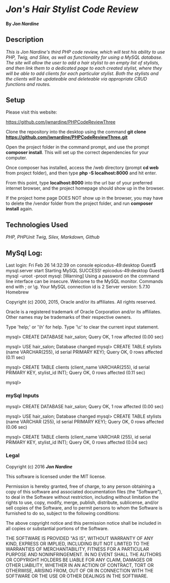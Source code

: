 # _Jon's Hair Stylist Code Review_

#### By _**Jon Nardine**_

## Description

_This is Jon Nardine's third PHP code review, which will test his ability to use PHP, Twig, and Silex, as well as functionality for using a MySQL database. The site will allow the user to add a hair stylist to an empty list of stylists, and then link them to a dedicated page to each created stylist, where they will be able to add clients for each particular stylist. Both the stylists and the clients will be updateable and deleteable via appropriate CRUD functions and routes._

## Setup

Please visit this website:

https://github.com/jwnardine/PHPCodeReviewThree

Clone the repository into the desktop using the command __git clone https://github.com/jwnardine/PHPCodeReviewThree.git__

Open the project folder in the command prompt, and use the prompt __composer install__. This will set up the correct dependencies for your computer.

Once composer has installed, access the /web directory (prompt __cd web__ from project folder), and then type __php -S localhost:8000__ and hit enter.

From this point, type __localhost:8000__ into the url bar of your preferred internet browser, and the project homepage should show up in the browser.

If the project home page DOES NOT show up in the browser, you may have to delete the /vendor folder from the project folder, and run __composer install__ again.

## Technologies Used

_PHP, PHPUnit Twig, Silex, Markdown, Github_

## MySql Log:

Last login: Fri Feb 26 14:32:39 on console
epicodus-49:desktop Guest$ mysql.server start
Starting MySQL
 SUCCESS!
epicodus-49:desktop Guest$ mysql -uroot -proot
mysql: [Warning] Using a password on the command line interface can be insecure.
Welcome to the MySQL monitor.  Commands end with ; or \g.
Your MySQL connection id is 2
Server version: 5.7.10 Homebrew

Copyright (c) 2000, 2015, Oracle and/or its affiliates. All rights reserved.

Oracle is a registered trademark of Oracle Corporation and/or its
affiliates. Other names may be trademarks of their respective
owners.

Type 'help;' or '\h' for help. Type '\c' to clear the current input statement.

mysql> CREATE DATABASE hair_salon;
Query OK, 1 row affected (0.00 sec)

mysql> USE hair_salon;
Database changed
mysql> CREATE TABLE stylists (name VARCHAR(255), id serial PRIMARY KEY);
Query OK, 0 rows affected (0.11 sec)

mysql> CREATE TABLE clients (client_name VARCHAR(255), id serial PRIMARY KEY, stylist_id INT);
Query OK, 0 rows affected (0.11 sec)

mysql>

### mySql Inputs

mysql> CREATE DATABASE hair_salon;
Query OK, 1 row affected (0.00 sec)

mysql> USE hair_salon;
Database changed
mysql> CREATE TABLE stylists (name VARCHAR (255), id serial PRIMARY KEY);
Query OK, 0 rows affected (0.06 sec)

mysql> CREATE TABLE clients (client_name VARCHAR (255), id serial PRIMARY KEY, stylist_id INT);
Query OK, 0 rows affected (0.04 sec)


### Legal

Copyright (c) 2016 **_Jon Nardine_**

This software is licensed under the MIT license.

Permission is hereby granted, free of charge, to any person obtaining a copy
of this software and associated documentation files (the "Software"), to deal
in the Software without restriction, including without limitation the rights
to use, copy, modify, merge, publish, distribute, sublicense, and/or sell
copies of the Software, and to permit persons to whom the Software is
furnished to do so, subject to the following conditions:

The above copyright notice and this permission notice shall be included in
all copies or substantial portions of the Software.

THE SOFTWARE IS PROVIDED "AS IS", WITHOUT WARRANTY OF ANY KIND, EXPRESS OR
IMPLIED, INCLUDING BUT NOT LIMITED TO THE WARRANTIES OF MERCHANTABILITY,
FITNESS FOR A PARTICULAR PURPOSE AND NONINFRINGEMENT. IN NO EVENT SHALL THE
AUTHORS OR COPYRIGHT HOLDERS BE LIABLE FOR ANY CLAIM, DAMAGES OR OTHER
LIABILITY, WHETHER IN AN ACTION OF CONTRACT, TORT OR OTHERWISE, ARISING FROM,
OUT OF OR IN CONNECTION WITH THE SOFTWARE OR THE USE OR OTHER DEALINGS IN
THE SOFTWARE.
